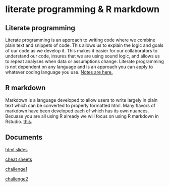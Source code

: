 # literate programming & R markdown

## Literate programming
Literate programming is an approach to writing code where we combine plain text and snippets of code.  This allows us to explain the logic and goals of our code as we develop it.  This makes it easier for our collaborators to understand our code, insures that we are using sound logic, and allows us to repeat analyses when data or assumptions change.  Literate programming is not dependent on any language and is an approach you can apply to whatever coding language you use.
[Notes are here.](about_latex.md)

## R markdown
Markdown is a language developed to allow users to write largely in plain text which can be converted to properly formatted html.  Many flavors of markdown have been developed each of which has its own nuances.  Becuase you are all using R already we will focus on using R markdown in Rstudio.
[this](https://latex-project.org/ftp.html).

## Documents

[html slides](hb.pres.html)

[cheat sheets](handout.pdf)

[challenge1](challenge1.Rmd)

[challenge2](challenge2.Rmd)


